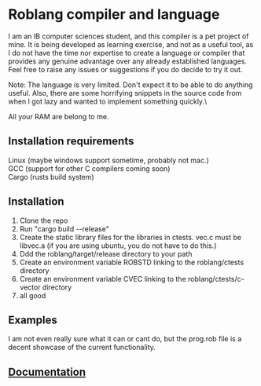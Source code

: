 # Roblang compiler and language

I am an IB computer sciences student, and this compiler is a pet project of mine. It is being developed as learning exercise, and not as a useful tool, as I do not have the time nor expertise to create a language or compiler that provides any genuine advantage over any already established languages. Feel free to raise any issues or suggestions if you do decide to try it out.

Note:
The language is very limited. Don't expect it to be able to do anything useful. Also, there are some horrifying snippets in the source code from when I got lazy and wanted to implement something quickly.\

All your RAM are belong to me.

## Installation requirements
Linux (maybe windows support sometime, probably not mac.)\
GCC (support for other C compilers coming soon)\
Cargo (rusts build system)

## Installation
1. Clone the repo
2. Run "cargo build --release"
3. Create the static library files for the libraries in ctests. vec.c must be libvec.a (if you are using ubuntu, you do not have to do this.)
4. Ddd the roblang/target/release directory to your path
5. Create an environment variable ROBSTD linking to the roblang/ctests directory
6. Create an environment variable CVEC linking to the roblang/ctests/c-vector directory
7. all good

## Examples
I am not even really sure what it can or cant do, but the prog.rob file is a decent showcase of the current functionality.

## [Documentation](docs.md)
